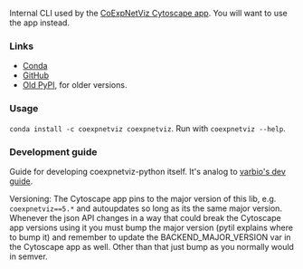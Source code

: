 Internal CLI used by the
[CoExpNetViz Cytoscape app](https://github.com/CoExpNetViz/CoExpNetViz).
You will want to use the app instead.

### Links
- [Conda](https://anaconda.org/CoExpNetViz/coexpnetviz)
- [GitHub](https://github.com/CoExpNetViz/coexpnetviz-python)
- [Old PyPI](https://pypi.python.org/pypi/coexpnetviz/), for older versions.

### Usage
`conda install -c coexpnetviz coexpnetviz`. Run with `coexpnetviz --help`.

### Development guide
Guide for developing coexpnetviz-python itself. It's analog to
[varbio's dev guide](https://github.com/timdiels/varbio#development-guide).

Versioning: The Cytoscape app pins to the major version of this lib, e.g.
`coexpnetviz==5.*` and autoupdates so long as its the same major version.
Whenever the json API changes in a way that could break the Cytoscape app
versions using it you must bump the major version (pytil explains where to bump
it) and remember to update the BACKEND_MAJOR_VERSION var in the Cytoscape app
as well. Other than that just bump as you normally would in semver.
